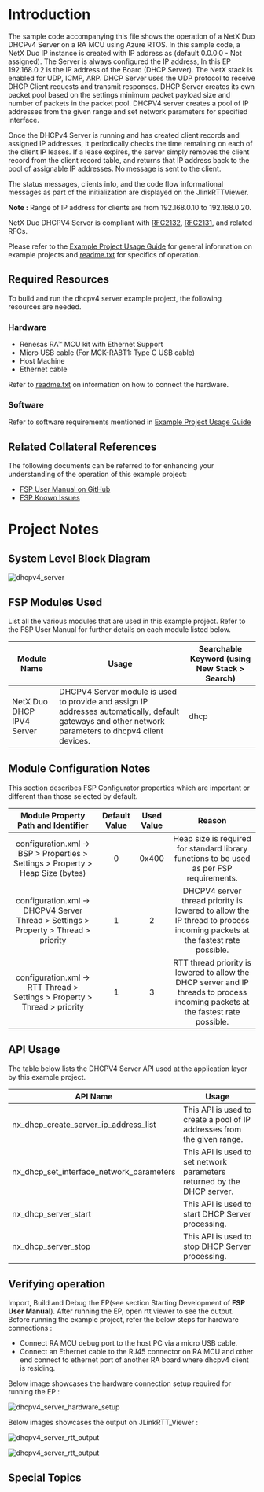 # Introduction #

The sample code accompanying this file shows the operation of a NetX Duo DHCPv4 Server on a RA MCU using Azure RTOS. 
In this sample code, a NetX Duo IP instance is created with IP address as (default 0.0.0.0 - Not assigned).
The Server is always configured the IP address, In this EP 192.168.0.2 is the IP address of the Board (DHCP Server). 
The NetX stack is enabled for UDP, ICMP, ARP. DHCP Server uses the UDP protocol to receive DHCP Client requests and transmit responses. 
DHCP Server creates its own packet pool based on the settings minimum packet payload size and number of packets in the packet pool. 
DHCPV4 server creates a pool of IP addresses from the given range and set network parameters for specified interface.

Once the DHCPv4 Server is running and has created client records and assigned IP addresses, it
periodically checks the time remaining on each of the client IP leases. If a lease expires, the server simply
removes the client record from the client record table, and returns that IP address back to the pool of
assignable IP addresses. No message is sent to the client.

The status messages, clients info, and the code flow informational messages as part of the initialization are displayed on the JlinkRTTViewer.

**Note :** Range of IP address for clients are from 192.168.0.10 to 192.168.0.20.

NetX Duo DHCPV4 Server is compliant with [RFC2132](https://tools.ietf.org/html/rfc2132), [RFC2131](https://tools.ietf.org/html/rfc2131), and related RFCs.

Please refer to the [Example Project Usage Guide](https://github.com/renesas/ra-fsp-examples/blob/master/example_projects/Example%20Project%20Usage%20Guide.pdf) 
for general information on example projects and [readme.txt](./readme.txt) for specifics of operation.

## Required Resources ##
To build and run the dhcpv4 server example project, the following resources are needed.

### Hardware ###
* Renesas RA™ MCU kit with Ethernet Support
* Micro USB cable (For MCK-RA8T1: Type C USB cable)
* Host Machine
* Ethernet cable

Refer to [readme.txt](./readme.txt) on information on how to connect the hardware.

### Software ###
Refer to software requirements mentioned in [Example Project Usage Guide](https://github.com/renesas/ra-fsp-examples/blob/master/example_projects/Example%20Project%20Usage%20Guide.pdf)

## Related Collateral References ##
The following documents can be referred to for enhancing your understanding of 
the operation of this example project:
- [FSP User Manual on GitHub](https://renesas.github.io/fsp/)
- [FSP Known Issues](https://github.com/renesas/fsp/issues)

# Project Notes #

## System Level Block Diagram ##
![dhcpv4_server](images/dhcpv4_server.jpg "DHCPV4 Server Block Diagram")

## FSP Modules Used ##
List all the various modules that are used in this example project. Refer to the FSP User Manual for further details on each module listed below.

| Module Name | Usage  | Searchable Keyword (using New Stack > Search) |
|-------------|-----------------------------------------------|-----------------------------------------------|
| NetX Duo DHCP IPV4 Server | DHCPV4 Server module is used to provide and assign IP addresses automatically, default gateways and other network parameters to dhcpv4 client devices.| dhcp |

## Module Configuration Notes ##
This section describes FSP Configurator properties which are important or different than those selected by default. 

|   Module Property Path and Identifier   |   Default Value   |   Used Value   |   Reason   |
| :-------------------------------------: | :---------------: | :------------: | :--------: |
|   configuration.xml -> BSP > Properties > Settings > Property > Heap Size (bytes)| 0 |0x400| Heap size is required for standard library functions to be used as per FSP requirements. |
|   configuration.xml -> DHCPV4 Server Thread > Settings > Property > Thread > priority  |   1   |   2   |   DHCPV4 server thread priority is lowered to allow the IP thread to process incoming packets at the fastest rate possible.   |
|   configuration.xml -> RTT Thread > Settings > Property > Thread > priority  |   1   |   3   |   RTT thread priority is lowered to allow the DHCP server and IP threads to process incoming packets at the fastest rate possible.   |

## API Usage ##

The table below lists the DHCPV4 Server API used at the application layer by this example project.

| API Name    | Usage                                                                          |
|-------------|--------------------------------------------------------------------------------|
|nx_dhcp_create_server_ip_address_list| This API is used to create a pool of IP addresses from the given range. |
|nx_dhcp_set_interface_network_parameters| This API is used to set network parameters returned by the DHCP server.|
|nx_dhcp_server_start| This API is used to start DHCP Server processing.|
|nx_dhcp_server_stop| This API is used to stop DHCP Server processing.|

## Verifying operation ##
Import, Build and Debug the EP(see section Starting Development of **FSP User Manual**). After running the EP, open rtt viewer to see the output.
Before running the example project, refer the below steps for hardware connections :
* Connect RA MCU debug port to the host PC via a micro USB cable. 
* Connect an Ethernet cable to the RJ45 connector on RA MCU and other end connect to ethernet port of another RA board where dhcpv4 client is residing.

Below image showcases the hardware connection setup required for running the EP :

![dhcpv4_server_hardware_setup](images/dhcpv4_server.jpg "DHCPV4 Server Hardware Setup")

Below images showcases the output on JLinkRTT_Viewer :

![dhcpv4_server_rtt_output](images/dhcpv4_server_rtt_log.jpg "DHCPV4 Server RTT Log")

![dhcpv4_server_rtt_output](images/dhcpv4_server_rtt_log1.jpg "DHCPV4 Server RTT Log")

## Special Topics ##
